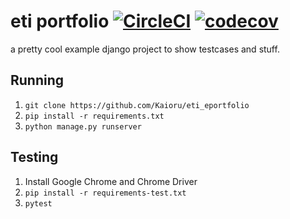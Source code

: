 # eti portfolio [![CircleCI](https://github.com/Kaioru/eti_eportfolio/workflows/Python%20CI/badge.svg)](https://github.com/Kaioru/eti_eportfolio/actions) [![codecov](https://codecov.io/gh/Kaioru/eti_eportfolio/branch/master/graph/badge.svg?token=p4ZqZcLLTM)](https://codecov.io/gh/Kaioru/eti_eportfolio)
a pretty cool example django project to show testcases and stuff.

## Running
1. `git clone https://github.com/Kaioru/eti_eportfolio`
2. `pip install -r requirements.txt`
3. `python manage.py runserver`

## Testing
1. Install Google Chrome and Chrome Driver
2. `pip install -r requirements-test.txt`
3. `pytest`